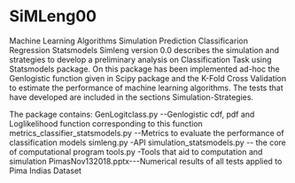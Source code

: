 # SiMLeng00
Machine Learning Algorithms  Simulation Prediction Classificarion Regression Statsmodels
Simleng version 0.0 describes the simulation and strategies to develop a preliminary analysis on Classification Task using Statsmodels package.
On this package has been implemented ad-hoc the Genlogistic function given in Scipy package and the K-Fold Cross Validation to estimate the performance of machine learning algorithms. The tests that have developed are included in the sections Simulation-Strategies.

The package contains:
GenLogitclass.py --Genlogistic cdf, pdf and Loglikelihood function corresponding to this function
metrics_classifier_statsmodels.py --Metrics to evaluate the performance of classification models
simleng.py -API
simulation_statsmodels.py -- the core of computational program
tools.py -Tools that aid to computation and simulation
PimasNov132018.pptx---Numerical results of all tests applied to Pima Indias Dataset
